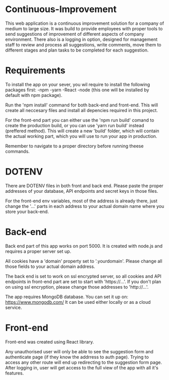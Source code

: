 # Continuous-Improvement
This web application is a continuous improvement solution for a company of medium to large size. It was build to provide employees with proper tools to send suggestions of improvement of different aspects of company environment. There also is a logging in option, designed for management staff to review and process all suggestions, write comments, move them to different stages and plan tasks to be completed for each suggestion.

# Requirements
To install the app on your sever, you wil require to install the following packages first:
-npm
-yarn
-React
-node (this one will be installed by default with npm package).

Run the 'npm install' command for both back-end and front-end. This will create all neccesary files and install all depencies required in this project.

For the front-end part you can either use the 'npm run build' comand to create the production build, or you can use 'yarn run build' instead (preffered method). This will create a new 'build' folder, which will contain the actual working part, which you will use to run your app in production.

Remember to navigate to a proper directory before running theese commands.

# DOTENV
There are DOTENV files in both front and back end. Please paste the proper addresses of your database, API endpoints and secret keys in those files. 

For the front-end env variables, most of the address is already there, just change the '...' parts in each address to your actual domain name where you store your back-end.

# Back-end
Back end part of this app works on port 5000. It is created with node.js and requires a proper server set up.

All cookies have a 'domain' property set to '.yourdomain'. Please change all those fields to your actual domain address.

The back end is set to work on ssl encrypted server, so all cookies and API endpoints in front-end part are set to start with 'https://...'. If you don't plan on using ssl encryption, please change those addresses to 'http://...'.

The app requires MongoDB database. You can set it up on: https://www.mongodb.com/
It can be used either locally or as a cloud service.

# Front-end
Front-end was created using React library. 

Any unauthorised user will only be able to see the suggestion form and authenticate page (if they know the addrress to auth page). Trying to access any other route will end up redirecting to the suggestion form page.
After logging in, user will get access to the full view of the app with all it's features.
